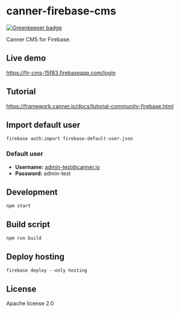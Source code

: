 # canner-firebase-cms

[![Greenkeeper badge](https://badges.greenkeeper.io/Canner/canner-firebase-cms.svg?token=7a3a99e0644ce523bd0f6cda0e32e1582ae689d237c08e418ce19c1b0911d609&ts=1524501535243)](https://greenkeeper.io/)

Canner CMS for Firebase.

## Live demo

https://fir-cms-15f83.firebaseapp.com/login

## Tutorial

https://framework.canner.io/docs/tutorial-community-firebase.html

## Import default user

```
firebase auth:import firebase-default-user.json
```

### Default user

- **Username:** admin-test@canner.io
- **Password:** admin-test

## Development

```
npm start
```

## Build script

```
npm run build
```

## Deploy hosting

```
firebase deploy --only hosting
```

## License

Apache license 2.0